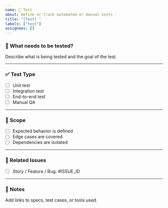 ```yaml
---
name: 🧪 Test
about: Define or track automated or manual tests
title: "[Test] "
labels: ["test"]
assignees: []
---
```


### 🧪 What needs to be tested?

Describe what is being tested and the goal of the test.

---

### ✅ Test Type

- [ ] Unit test
- [ ] Integration test
- [ ] End-to-end test
- [ ] Manual QA

---

### 📌 Scope

- [ ] Expected behavior is defined
- [ ] Edge cases are covered
- [ ] Dependencies are isolated

---

### 🔗 Related Issues

- [ ] Story / Feature / Bug: #ISSUE_ID

---

### 📝 Notes

Add links to specs, test cases, or tools used.
